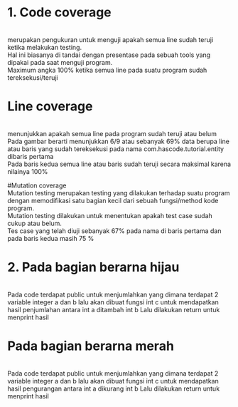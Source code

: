 
 # 1. Code coverage 
<br/>merupakan pengukuran untuk menguji apakah semua line sudah teruji ketika melakukan testing. 
<br/>Hal ini biasanya di tandai dengan presentase pada sebuah tools yang dipakai pada saat menguji program. 
<br/>Maximum angka 100% ketika semua line pada suatu program sudah tereksekusi/teruji

# Line coverage
<br/> menunjukkan apakah semua line pada program sudah teruji atau belum
<br/>Pada gambar berarti menunjukkan 6/9 atau sebanyak 69% data berupa line atau baris yang sudah tereksekusi pada nama com.hascode.tutorial.entity dibaris pertama
<br/>Pada baris kedua semua line atau baris sudah teruji secara maksimal karena nilainya 100%

#Mutation coverage
<br/>Mutation testing merupakan testing yang dilakukan terhadap suatu program dengan memodifikasi satu bagian kecil dari sebuah fungsi/method kode program. 
<br/>Mutation testing dilakukan untuk menentukan apakah test case sudah cukup atau belum.
<br/>Tes case yang telah diuji sebanyak 67% pada nama di baris pertama dan pada baris kedua masih 75 %

 # 2. Pada bagian berarna hijau
<br/> Pada code terdapat public untuk menjumlahkan yang dimana terdapat 2 variable integer a dan b lalu akan dibuat fungsi int c untuk mendapatkan hasil penjumlahan antara int a ditambah int b 
Lalu dilakukan return untuk menprint hasil
# Pada bagian berarna merah
<br/> Pada code terdapat public untuk menjumlahkan yang dimana terdapat 2 variable integer a dan b lalu akan dibuat fungsi int c untuk mendapatkan hasil pengurangan antara int a dikurang int b 
Lalu dilakukan return untuk menprint hasil
